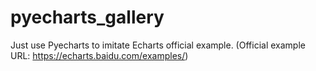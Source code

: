 # pyecharts_gallery
Just use Pyecharts to imitate Echarts official example. (Official example URL: https://echarts.baidu.com/examples/)
